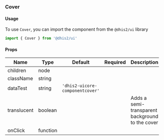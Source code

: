 ### Cover

#### Usage

To use `Cover`, you can import the component from the `@dhis2/ui` library  


```js
import { Cover } from '@dhis2/ui'
```


#### Props

|Name|Type|Default|Required|Description|
|---|---|---|---|---|
|children|node||||
|className|string||||
|dataTest|string|`'dhis2-uicore-componentcover'`|||
|translucent|boolean|||Adds a semi-transparent background to the cover|
|onClick|function||||
